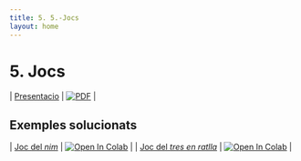 ```yaml
---
title: 5. 5.-Jocs
layout: home
---
```


# 5. Jocs

| [Presentacio](5-jocs.pdf) | [![PDF](https://img.shields.io/badge/PDF-5--jocs.pdf-blue?logo=adobe-acrobat-reader&logoColor=white)](5-jocs.pdf) |

## Exemples solucionats

| [Joc del _nim_](nim.ipynb) | [![Open In Colab](https://colab.research.google.com/assets/colab-badge.svg)](https://colab.research.google.com/github/lawer/mia/blob/main/apunts/5.-Jocs/nim.ipynb) |
| [Joc del _tres en ratlla_](controladors_jocs.ipynb) | [![Open In Colab](https://colab.research.google.com/assets/colab-badge.svg)](https://colab.research.google.com/github/lawer/mia/blob/main/apunts/5.-Jocs/controladors_jocs.ipynb) |
